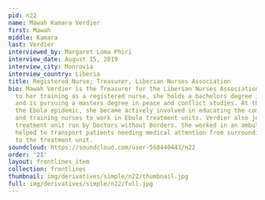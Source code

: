 ```yaml
---
pid: n22
name: Mawah Kamara Verdier
first: Mawah
middle: Kamara
last: Verdier
interviewed_by: Margaret Loma Phiri
interview_date: August 15, 2019
interview_city: Monrovia
interview_country: Liberia
title: Registered Nurse; Treasurer, Liberian Nurses Association
bio: Mawah Verdier is the Treasurer for the Liberian Nurses Association. In addition
  to her training as a registered nurse, she holds a bachelors degree in sociology,
  and is pursuing a masters degree in peace and conflict studies. At the start of
  the Ebola epidemic, she became actively involved in educating the community, fundraising,
  and training nurses to work in Ebola treatment units. Verdier also joined an Ebola
  treatment unit run by Doctors without Borders. She worked in an ambulance team that
  helped to transport patients needing medical attention from surrounding communities
  to the treatment unit.
soundcloud: https://soundcloud.com/user-568440441/n22
order: '21'
layout: frontlines_item
collection: frontlines
thumbnail: img/derivatives/simple/n22/thumbnail.jpg
full: img/derivatives/simple/n22/full.jpg
---
```

